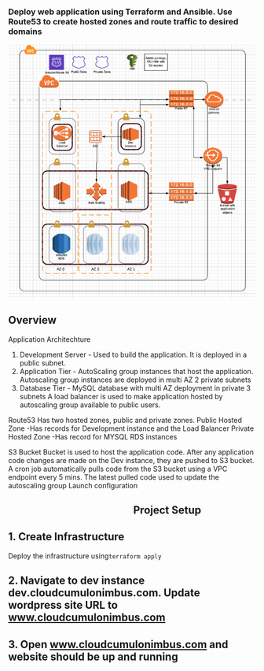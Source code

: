 ### Deploy web application using Terraform and Ansible. Use Route53 to create hosted zones and route traffic to desired domains

![img-1](images/Architecture-Diagram.png)

## Overview
Application Architechture
1. Development Server  - Used to build the application. It is deployed in a public subnet.
2. Application Tier - AutoScaling group instances that host the application. Autoscaling group instances are deployed in multi AZ 2 private subnets
3. Database Tier - MySQL database with multi AZ deployment in private 3 subnets
A load balancer is used to make application hosted by autoscaling group available to public users.

Route53
Has two hosted zones, public and private zones.
Public Hosted Zone
-Has records for Development instance and the Load Balancer
Private Hosted Zone
-Has record for MYSQL RDS instances

S3 Bucket
Bucket is used to host the application code. After any application code changes are made on the Dev instance, they are pushed to S3 bucket. A cron job automatically pulls code from the S3 bucket using a VPC endpoint every 5 mins. The latest pulled code used to update the autoscaling group Launch configuration

## &emsp; &emsp; &emsp; &emsp; &emsp; &emsp; &emsp; &emsp; &emsp; &emsp;Project Setup

## 1. Create Infrastructure
Deploy the infrastructure using```terraform apply ```

## 2. Navigate to dev instance dev.cloudcumulonimbus.com. Update wordpress site URL to www.cloudcumulonimbus.com

## 3. Open www.cloudcumulonimbus.com and website should be up and running
